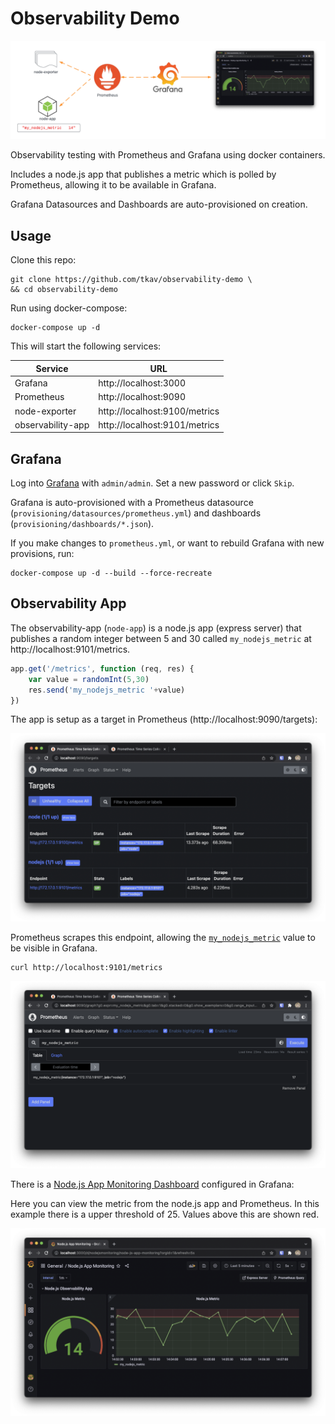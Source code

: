 # Observability Demo

![Architecture Diagram](docs/images/architectural-diagram.png)

Observability testing with Prometheus and Grafana using docker containers.

Includes a node.js app that publishes a metric which is polled by Prometheus, allowing it to be available in Grafana.

Grafana Datasources and Dashboards are auto-provisioned on creation.

## Usage

Clone this repo:
```
git clone https://github.com/tkav/observability-demo \
&& cd observability-demo
```

Run using docker-compose:
```
docker-compose up -d
```

This will start the following services:

| Service           | URL                           |
|---------------    |-----------------------        |
| Grafana           | http://localhost:3000         |
| Prometheus        | http://localhost:9090         |
| node-exporter     | http://localhost:9100/metrics |
| observability-app | http://localhost:9101/metrics |


## Grafana

Log into [Grafana](http://localhost:3000) with `admin/admin`. Set a new password or click `Skip`.

Grafana is auto-provisioned with a Prometheus datasource (`provisioning/datasources/prometheus.yml`) and dashboards (`provisioning/dashboards/*.json`).

If you make changes to `prometheus.yml`, or want to rebuild Grafana with new provisions, run:
```
docker-compose up -d --build --force-recreate
```


## Observability App

The observability-app (`node-app`) is a node.js app (express server) that publishes a random integer between 5 and 30 called `my_nodejs_metric` at http://localhost:9101/metrics.

```js
app.get('/metrics', function (req, res) {
    var value = randomInt(5,30)
    res.send('my_nodejs_metric '+value)
})
```

The app is setup as a target in Prometheus (http://localhost:9090/targets):

![Prometheus Targets](docs/images/prometheus-targets.png)

Prometheus scrapes this endpoint, allowing the [`my_nodejs_metric`](http://localhost:9090/graph?g0.expr=my_nodejs_metric&g0.tab=1&g0.stacked=0&g0.show_exemplars=0&g0.range_input=1h) value to be visible in Grafana.
```
curl http://localhost:9101/metrics
```

![Prometheus Metric](docs/images/prometheus-metric.png)



There is a [Node.js App Monitoring Dashboard](http://localhost:3000/d/nodejsmonitoring/node-js-app-monitoring?orgId=1&refresh=5s) configured in Grafana:


Here you can view the metric from the node.js app and Prometheus.
In this example there is a upper threshold of 25. Values above this are shown red.

![Node.js Dashboard Example](docs/images/nodejs-dashboard-example.png)
